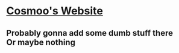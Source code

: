 # [Cosmoo's Website](https://www.cosmoo7.github.io)

## Probably gonna add some dumb stuff there<br>Or maybe nothing
